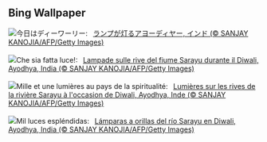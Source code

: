 ## Bing Wallpaper
![](https://www.bing.com/th?id=OHR.DiwaliAyodhya_JA-JP0829173693_UHD.jpg&w=1000)今日はディーワーリー:&nbsp;&ensp;[ランプが灯るアヨーディヤー, インド (© SANJAY KANOJIA/AFP/Getty Images)](https://www.bing.com/th?id=OHR.DiwaliAyodhya_JA-JP0829173693_UHD.jpg)
<br><br/>
![](https://www.bing.com/th?id=OHR.DiwaliAyodhya_IT-IT1029399441_UHD.jpg&w=1000)Che sia fatta luce!:&nbsp;&ensp;[Lampade sulle rive del fiume Sarayu durante il Diwali, Ayodhya, India (© SANJAY KANOJIA/AFP/Getty Images)](https://www.bing.com/th?id=OHR.DiwaliAyodhya_IT-IT1029399441_UHD.jpg)
<br><br/>
![](https://www.bing.com/th?id=OHR.DiwaliAyodhya_FR-FR5627036235_UHD.jpg&w=1000)Mille et une lumières au pays de la spiritualité:&nbsp;&ensp;[Lumières sur les rives de la rivière Sarayu à l'occasion de Diwali, Ayodhya, Inde (© SANJAY KANOJIA/AFP/Getty Images)](https://www.bing.com/th?id=OHR.DiwaliAyodhya_FR-FR5627036235_UHD.jpg)
<br><br/>
![](https://www.bing.com/th?id=OHR.DiwaliAyodhya_ES-ES6190510977_UHD.jpg&w=1000)Mil luces espléndidas:&nbsp;&ensp;[Lámparas a orillas del río Sarayu en Diwali, Ayodhya, India (© SANJAY KANOJIA/AFP/Getty Images)](https://www.bing.com/th?id=OHR.DiwaliAyodhya_ES-ES6190510977_UHD.jpg)
<br><br/>
